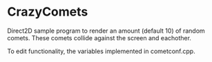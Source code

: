 # CrazyComets

Direct2D sample program to render an amount (default 10) of random comets. These comets collide against the screen and eachother.

To edit functionality, the variables implemented in cometconf.cpp.